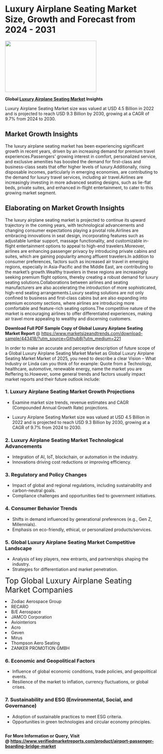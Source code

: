 <H1>Luxury Airplane Seating Market Size, Growth and Forecast from 2024 - 2031</H1><img class="aligncenter size-medium wp-image-584254" src="https://thirdeyenews.in/wp-content/uploads/2024/09/Global-Market-Research-300x168.jpeg" alt="" width="300" height="168" /><p><strong>Global&nbsp;<a href="https://www.marketsizeandtrends.com/download-sample/443418/?utm_source=Github8j?utm_medium=221">Luxury Airplane Seating Market</a> Insights</strong></p><p>Luxury Airplane Seating Market size was valued at USD 4.5 Billion in 2022 and is projected to reach USD 9.3 Billion by 2030, growing at a CAGR of 9.7% from 2024 to 2030.</p><p><h2>Market Growth Insights</h2> The luxury airplane seating market has been experiencing significant growth in recent years, driven by an increasing demand for premium travel experiences.Passengers' growing interest in comfort, personalized service, and exclusive amenities has boosted the demand for first-class and business-class seats that offer higher levels of luxury.Additionally, rising disposable incomes, particularly in emerging economies, are contributing to the demand for luxury travel services, including air travel.Airlines are increasingly investing in more advanced seating designs, such as lie-flat beds, private suites, and enhanced in-flight entertainment, to cater to this growing market segment. <h2>Elaborating on Market Growth Insights</h2> The luxury airplane seating market is projected to continue its upward trajectory in the coming years, with technological advancements and changing consumer expectations playing a pivotal role.Airlines are embracing innovations in seat design, incorporating features such as adjustable lumbar support, massage functionality, and customizable in-flight entertainment options to appeal to high-end travelers.Moreover, airlines are enhancing passenger privacy by introducing private cabins and suites, which are gaining popularity among affluent travelers.In addition to consumer preferences, factors such as increased air travel in emerging regions, especially in Asia-Pacific and the Middle East, are contributing to the market’s growth.Wealthy travelers in these regions are increasingly seeking premium flight options, thereby creating a robust demand for luxury seating solutions.Collaborations between airlines and seating manufacturers are also accelerating the introduction of more sophisticated, high-end seating arrangements.Luxury seating solutions are not only confined to business and first-class cabins but are also expanding into premium economy sections, where airlines are introducing more comfortable and feature-rich seating options.The competitive nature of the market is encouraging airlines to offer differentiated experiences, making air travel more appealing to wealthy and discerning customers.</p><p><span class=""><strong>Download Full PDF Sample Copy of Global Luxury Airplane Seating Market Report</strong> @ <a href="https://www.marketsizeandtrends.com/download-sample/443418/?utm_source=Github8j?utm_medium=221" target="_blank">https://www.marketsizeandtrends.com/download-sample/443418/?utm_source=Github8j?utm_medium=221</a></span></p><p>In order to make an accurate and perceptive description of future scope of a Global&nbsp;Luxury Airplane Seating Market Market as Global&nbsp;Luxury Airplane Seating Market Market of 2025, you need to describe a clear Vision &ndash; What Industry or Linda can you think of for example: Quote from a Technology, healthcare, automotive, renewable energy, name the market you are Reffering to.However, some general trends and factors usually impact market reports and their future outlook include:</p><h3>1.&nbsp;<strong>Luxury Airplane Seating Market Growth Projections</strong></h3><ul><li>Examine market size trends, revenue estimates and CAGR (Compounded Annual Growth Rate) projections.</li><li><p>Luxury Airplane Seating Market size was valued at USD 4.5 Billion in 2022 and is projected to reach USD 9.3 Billion by 2030, growing at a CAGR of 9.7% from 2024 to 2030.</p></li></ul><h3>2.&nbsp;<strong>Luxury Airplane Seating Market Technological Advancements</strong></h3><ul><li>Integration of AI, IoT, blockchain, or automation in the industry.</li><li>Innovations driving cost reductions or improving efficiency.</li></ul><h3>3.&nbsp;<strong>Regulatory and Policy Changes</strong></h3><ul><li>Impact of global and regional regulations, including sustainability and carbon-neutral goals.</li><li>Compliance challenges and opportunities tied to government initiatives.</li></ul><h3>4.&nbsp;<strong>Consumer Behavior Trends</strong></h3><ul><li>Shifts in demand influenced by generational preferences (e.g., Gen Z, Millennials).</li><li>Emphasis on eco-friendly, ethical, or personalized products/services.</li></ul><h3>5.&nbsp;<strong>Global Luxury Airplane Seating Market Competitive Landscape</strong></h3><ul><li>Analysis of key players, new entrants, and partnerships shaping the industry.</li><li>Strategies for differentiation and market penetration.</li></ul><p data-pm-slice="1 1 []"><span style="color: inherit; font-family: inherit; font-size: 25px;">Top Global Luxury Airplane Seating Market Companies</span></p><div class="" data-test-id=""><p><li>Zodiac Aerospace Group</li><li> RECARO</li><li> B/E Aerospace</li><li> JAMCO Corporation</li><li> Aviointeriors</li><li> Acro</li><li> Geven</li><li> Mirus</li><li> Thompson Aero Seating</li><li> ZANKER PROMOTION GMBH</li></p></div><h3>6.&nbsp;<strong>Economic and Geopolitical Factors</strong></h3><ul><li>Influence of global economic conditions, trade policies, and geopolitical events.</li><li>Resilience of the market to inflation, currency fluctuations, or global crises.</li></ul><h3>7.&nbsp;<strong>Sustainability and ESG (Environmental, Social, and Governance)</strong></h3><ul><li>Adoption of sustainable practices to meet ESG criteria.</li><li>Opportunities in green technologies and circular economy principles.</li></ul><h2><strong style="font-size: 14px;">For More Information or Query, Visit @&nbsp;</strong><a style="background-color: #ffffff; font-size: 14px;" href="https://www.marketsizeandtrends.com/report/luxury-airplane-seating-market/" target="_blank">https://www.verifiedmarketreports.com/product/airport-passenger-boarding-bridge-market</a></h2>